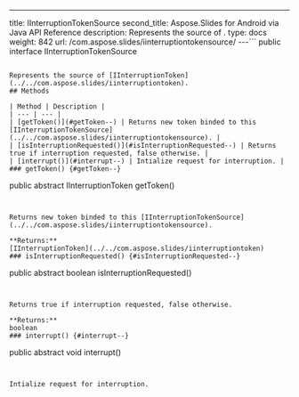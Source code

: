 ---
title: IInterruptionTokenSource
second_title: Aspose.Slides for Android via Java API Reference
description: Represents the source of .
type: docs
weight: 842
url: /com.aspose.slides/iinterruptiontokensource/
---```
public interface IInterruptionTokenSource
```

Represents the source of [IInterruptionToken](../../com.aspose.slides/iinterruptiontoken).
## Methods

| Method | Description |
| --- | --- |
| [getToken()](#getToken--) | Returns new token binded to this [IInterruptionTokenSource](../../com.aspose.slides/iinterruptiontokensource). |
| [isInterruptionRequested()](#isInterruptionRequested--) | Returns true if interruption requested, false otherwise. |
| [interrupt()](#interrupt--) | Intialize request for interruption. |
### getToken() {#getToken--}
```
public abstract IInterruptionToken getToken()
```


Returns new token binded to this [IInterruptionTokenSource](../../com.aspose.slides/iinterruptiontokensource).

**Returns:**
[IInterruptionToken](../../com.aspose.slides/iinterruptiontoken)
### isInterruptionRequested() {#isInterruptionRequested--}
```
public abstract boolean isInterruptionRequested()
```


Returns true if interruption requested, false otherwise.

**Returns:**
boolean
### interrupt() {#interrupt--}
```
public abstract void interrupt()
```


Intialize request for interruption.

